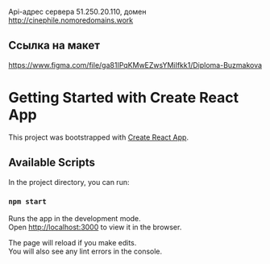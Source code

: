 
Api-адрес сервера 51.250.20.110, домен http://cinephile.nomoredomains.work

## Ссылка на макет
https://www.figma.com/file/ga81IPqKMwEZwsYMiIfkk1/Diploma-Buzmakova

# Getting Started with Create React App

This project was bootstrapped with [Create React App](https://github.com/facebook/create-react-app).

## Available Scripts

In the project directory, you can run:

### `npm start`

Runs the app in the development mode.\
Open [http://localhost:3000](http://localhost:3000) to view it in the browser.

The page will reload if you make edits.\
You will also see any lint errors in the console.
